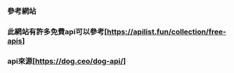 ### 參考網站
### 此網站有許多免費api可以參考[https://apilist.fun/collection/free-apis]
### api來源[https://dog.ceo/dog-api/]